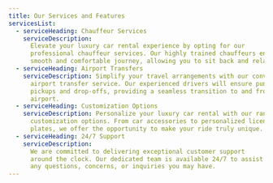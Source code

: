 ```yaml
---
title: Our Services and Features
servicesList:
  - serviceHeading: Chauffeur Services
    serviceDescription:
      Elevate your luxury car rental experience by opting for our
      professional chauffeur services. Our highly trained chauffeurs ensure a
      smooth and comfortable journey, allowing you to sit back and relax.
  - serviceHeading: Airport Transfers
    serviceDescription: Simplify your travel arrangements with our convenient
      airport transfer service. Our experienced drivers will ensure punctual
      pickups and drop-offs, providing a seamless transition to and from the
      airport.
  - serviceHeading: Customization Options
    serviceDescription: Personalize your luxury car rental with our range of
      customization options. From car accessories to personalized license
      plates, we offer the opportunity to make your ride truly unique.
  - serviceHeading: 24/7 Support
    serviceDescription:
      We are committed to delivering exceptional customer support
      around the clock. Our dedicated team is available 24/7 to assist you with
      any questions, concerns, or inquiries you may have.
---
```

